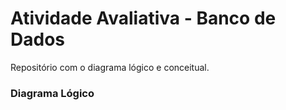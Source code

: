 <h1>Atividade Avaliativa - Banco de Dados</h1>
<p> Repositório com o diagrama lógico e conceitual.</p>

<h3> Diagrama Lógico</h3>
<div align="center">

</div>
